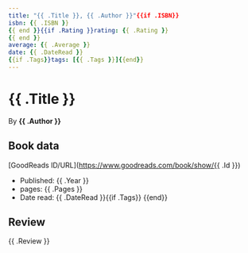 ```yaml
---
title: "{{ .Title }}, {{ .Author }}"{{if .ISBN}}
isbn: {{ .ISBN }}
{{ end }}{{if .Rating }}rating: {{ .Rating }}
{{ end }}
average: {{ .Average }}
date: {{ .DateRead }}
{{if .Tags}}tags: [{{ .Tags }}]{{end}}
---
```


# {{ .Title }}

By **{{ .Author }}**

## Book data

[GoodReads ID/URL](https://www.goodreads.com/book/show/{{ .Id }})

- Published: {{ .Year }}
- pages: {{ .Pages }}
- Date read: {{ .DateRead }}{{if .Tags}}
{{end}}

## Review

{{ .Review }}
